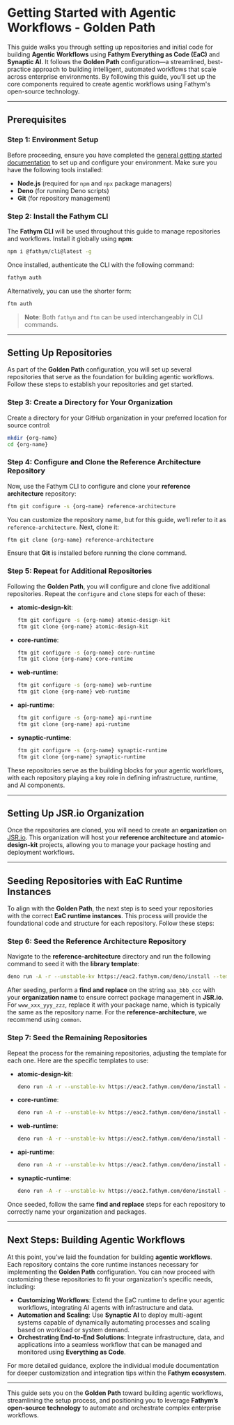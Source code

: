 # Getting Started with Agentic Workflows - Golden Path

This guide walks you through setting up repositories and initial code for building **Agentic Workflows** using **Fathym Everything as Code (EaC)** and **Synaptic AI**. It follows the **Golden Path** configuration—a streamlined, best-practice approach to building intelligent, automated workflows that scale across enterprise environments. By following this guide, you’ll set up the core components required to create agentic workflows using Fathym's open-source technology.

---

## Prerequisites

### Step 1: Environment Setup
Before proceeding, ensure you have completed the [general getting started documentation](https://www.fathym.com/eac) to set up and configure your environment. Make sure you have the following tools installed:

- **Node.js** (required for `npm` and `npx` package managers)
- **Deno** (for running Deno scripts)
- **Git** (for repository management)

### Step 2: Install the Fathym CLI
The **Fathym CLI** will be used throughout this guide to manage repositories and workflows. Install it globally using **npm**:

```bash
npm i @fathym/cli@latest -g
```

Once installed, authenticate the CLI with the following command:

```bash
fathym auth
```

Alternatively, you can use the shorter form:

```bash
ftm auth
```

> **Note**: Both `fathym` and `ftm` can be used interchangeably in CLI commands.

---

## Setting Up Repositories

As part of the **Golden Path** configuration, you will set up several repositories that serve as the foundation for building agentic workflows. Follow these steps to establish your repositories and get started.

### Step 3: Create a Directory for Your Organization
Create a directory for your GitHub organization in your preferred location for source control:

```bash
mkdir {org-name}
cd {org-name}
```

### Step 4: Configure and Clone the Reference Architecture Repository
Now, use the Fathym CLI to configure and clone your **reference architecture** repository:

```bash
ftm git configure -s {org-name} reference-architecture
```

You can customize the repository name, but for this guide, we’ll refer to it as `reference-architecture`. Next, clone it:

```bash
ftm git clone {org-name} reference-architecture
```

Ensure that **Git** is installed before running the clone command.

### Step 5: Repeat for Additional Repositories
Following the **Golden Path**, you will configure and clone five additional repositories. Repeat the `configure` and `clone` steps for each of these:

- **atomic-design-kit**:
  ```bash
  ftm git configure -s {org-name} atomic-design-kit
  ftm git clone {org-name} atomic-design-kit
  ```

- **core-runtime**:
  ```bash
  ftm git configure -s {org-name} core-runtime
  ftm git clone {org-name} core-runtime
  ```

- **web-runtime**:
  ```bash
  ftm git configure -s {org-name} web-runtime
  ftm git clone {org-name} web-runtime
  ```

- **api-runtime**:
  ```bash
  ftm git configure -s {org-name} api-runtime
  ftm git clone {org-name} api-runtime
  ```

- **synaptic-runtime**:
  ```bash
  ftm git configure -s {org-name} synaptic-runtime
  ftm git clone {org-name} synaptic-runtime
  ```

These repositories serve as the building blocks for your agentic workflows, with each repository playing a key role in defining infrastructure, runtime, and AI components.

---

## Setting Up JSR.io Organization

Once the repositories are cloned, you will need to create an **organization** on [JSR.io](https://www.jsr.io). This organization will host your **reference architecture** and **atomic-design-kit** projects, allowing you to manage your package hosting and deployment workflows.

---

## Seeding Repositories with EaC Runtime Instances

To align with the **Golden Path**, the next step is to seed your repositories with the correct **EaC runtime instances**. This process will provide the foundational code and structure for each repository. Follow these steps:

### Step 6: Seed the Reference Architecture Repository
Navigate to the **reference-architecture** directory and run the following command to seed it with the **library template**:

```bash
deno run -A -r --unstable-kv https://eac2.fathym.com/deno/install --template=library
```

After seeding, perform a **find and replace** on the string `aaa_bbb_ccc` with your **organization name** to ensure correct package management in **JSR.io**. For `www_xxx_yyy_zzz`, replace it with your package name, which is typically the same as the repository name. For the **reference-architecture**, we recommend using `common`.

### Step 7: Seed the Remaining Repositories
Repeat the process for the remaining repositories, adjusting the template for each one. Here are the specific templates to use:

- **atomic-design-kit**:
  ```bash
  deno run -A -r --unstable-kv https://eac2.fathym.com/deno/install --template=atomic
  ```

- **core-runtime**:
  ```bash
  deno run -A -r --unstable-kv https://eac2.fathym.com/deno/install --template=core
  ```

- **web-runtime**:
  ```bash
  deno run -A -r --unstable-kv https://eac2.fathym.com/deno/install --template=preact
  ```

- **api-runtime**:
  ```bash
  deno run -A -r --unstable-kv https://eac2.fathym.com/deno/install --template=api
  ```

- **synaptic-runtime**:
  ```bash
  deno run -A -r --unstable-kv https://eac2.fathym.com/deno/install --template=synaptic
  ```

Once seeded, follow the same **find and replace** steps for each repository to correctly name your organization and packages.

---

## Next Steps: Building Agentic Workflows

At this point, you’ve laid the foundation for building **agentic workflows**. Each repository contains the core runtime instances necessary for implementing the **Golden Path** configuration. You can now proceed with customizing these repositories to fit your organization's specific needs, including:

- **Customizing Workflows**: Extend the EaC runtime to define your agentic workflows, integrating AI agents with infrastructure and data.
- **Automation and Scaling**: Use **Synaptic AI** to deploy multi-agent systems capable of dynamically automating processes and scaling based on workload or system demand.
- **Orchestrating End-to-End Solutions**: Integrate infrastructure, data, and applications into a seamless workflow that can be managed and monitored using **Everything as Code**.

For more detailed guidance, explore the individual module documentation for deeper customization and integration tips within the **Fathym ecosystem**.

---

This guide sets you on the **Golden Path** toward building agentic workflows, streamlining the setup process, and positioning you to leverage **Fathym’s open-source technology** to automate and orchestrate complex enterprise workflows.
